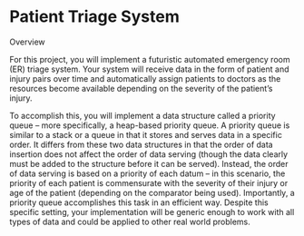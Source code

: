# Patient Triage System

Overview

For this project, you will implement a futuristic automated emergency room (ER) triage system. Your system will receive data in the form of patient and injury pairs over time and automatically assign patients to doctors as the resources become available depending on the severity of the patient’s injury.

To accomplish this, you will implement a data structure called a priority queue – more specifically, a heap-based priority queue. A priority queue is similar to a stack or a queue in that it stores and serves data in a specific order. It differs from these two data structures in that the order of data insertion does not affect the order of data serving (though the data clearly must be added to the structure before it can be served). Instead, the order of data serving is based on a priority of each datum – in this scenario, the priority of each patient is commensurate with the severity of their injury or age of the patient (depending on the comparator being used). Importantly, a priority queue accomplishes this task in an efficient way. Despite this specific setting, your implementation will be generic enough to work with all types of data and could be applied to other real world problems.
